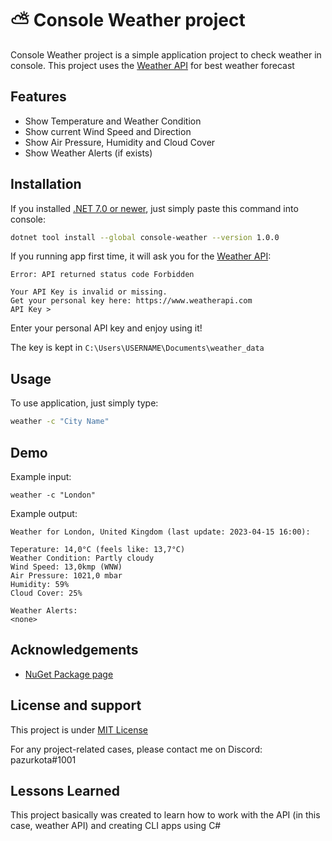 # ⛅ Console Weather project
Console Weather project is a simple application project to check weather in console. This project uses the [Weather API](https://www.weatherapi.com/) for best weather forecast



## Features

- Show Temperature and Weather Condition
- Show current Wind Speed and Direction
- Show Air Pressure, Humidity and Cloud Cover
- Show Weather Alerts (if exists)



## Installation

If you installed [.NET 7.0 or newer](https://dotnet.microsoft.com/en-us/download), just simply paste this command into console:
```bash
dotnet tool install --global console-weather --version 1.0.0
```
If you running app first time, it will ask you for the [Weather API](https://www.weatherapi.com/):
``` 
Error: API returned status code Forbidden

Your API Key is invalid or missing.
Get your personal key here: https://www.weatherapi.com
API Key >
```
Enter your personal API key and enjoy using it!

The key is kept in `C:\Users\USERNAME\Documents\weather_data`
## Usage
To use application, just simply type:
```bash
weather -c "City Name"
```


## Demo

Example input:
```
weather -c "London"
```

Example output:
```
Weather for London, United Kingdom (last update: 2023-04-15 16:00):

Teperature: 14,0°C (feels like: 13,7°C)
Weather Condition: Partly cloudy
Wind Speed: 13,0kmp (WNW)
Air Pressure: 1021,0 mbar
Humidity: 59%
Cloud Cover: 25%

Weather Alerts:
<none>
```
## Acknowledgements

 - [NuGet Package page](https://www.nuget.org/packages/console-weather/)


## License and support
This project is under [MIT License](https://github.com/pazurkota/console-weather/blob/master/LICENCE.md)

For any project-related cases, please contact me on Discord: pazurkota#1001


## Lessons Learned

This project basically was created to learn how to work with the API (in this case, weather API) and creating CLI apps using C#
